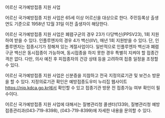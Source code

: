 어르신 국가예방접종 지원 사업


어르신 국가예방접종 지원 사업은 65세 이상 어르신을 대상으로 한다. 주민등록상 출생연도 기준으로 1958년 12월 31일 이전 출생자이 해당한다.


어르신 국가예방접종 지원 사업은 폐렴구균의 경우 23가 다당백신(PPSV23), 1회 지원하여 받을 수 있다. 인플루엔자의 경우 4가 백신(IIV), 매년 1회 지원받을 수 있다. 단, 인플루엔자는 접종시기가 정해져 있는 계절사업이다. 일반적으로 인플루엔자 백신과 폐렴구균 백신은 동시접종이 가능하며, 동시접종을 하지 못한 경우 특별히 지켜야 할 접종간격은 없다. 다만, 의사 예진 후 피접종자의 건강 상태 등을 고려하여 접종 일정을 조정할 수 있다.


어르신 국가예방접종 지원 사업은 신분증을 지참하고 전국 지정의료기관 및 보건소 방문을 할 수 있다. 지정의료기관 확인은 예방접종도우미 누리집 웹사이트 https://nip.kdca.go.kr에서 확인할 수 있고 접종기관 방문 전 접종가능 여부 확인이 필수이다.


어르신 국가예방접종 지원 사업에 대해서는 질병관리청 콜센터(1339), 질병관리청 예방접종관리과(043-719-8398), (043-719-8399)에 자세한 내용을 문의할 수 있다.